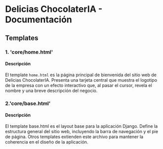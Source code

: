 # Delicias ChocolaterIA - Documentación

## Templates

### 1. 'core/home.html'

#### Descripción
El template `home.html` es la página principal de bienvenida del sitio web de Delicias ChocolaterIA. Presenta una tarjeta central que muestra el logotipo de la empresa con un efecto interactivo que, al pasar el cursor, revela el nombre y una breve descripción del negocio.


### 2.'core/base.html'

#### Descripción
El template base.html es el layout base para la aplicación Django. Define la estructura general del sitio web, incluyendo la barra de navegación y el pie de página. Otros templates extienden este archivo para mantener la coherencia en el diseño de la aplicación.

